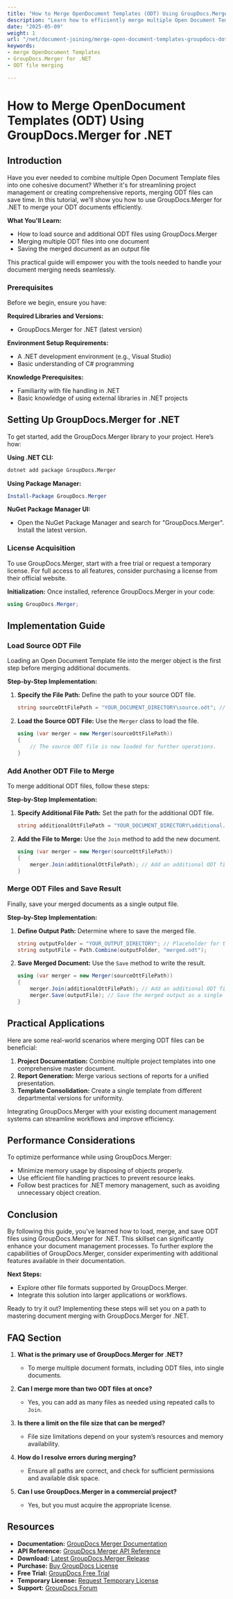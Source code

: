 ```yaml
---
title: "How to Merge OpenDocument Templates (ODT) Using GroupDocs.Merger for .NET"
description: "Learn how to efficiently merge multiple Open Document Template files using GroupDocs.Merger for .NET. This guide covers loading, merging, and saving documents with step-by-step code examples."
date: "2025-05-09"
weight: 1
url: "/net/document-joining/merge-open-document-templates-groupdocs-dotnet/"
keywords:
- merge OpenDocument Templates
- GroupDocs.Merger for .NET
- ODT file merging

---
```



# How to Merge OpenDocument Templates (ODT) Using GroupDocs.Merger for .NET

## Introduction

Have you ever needed to combine multiple Open Document Template files into one cohesive document? Whether it's for streamlining project management or creating comprehensive reports, merging ODT files can save time. In this tutorial, we'll show you how to use GroupDocs.Merger for .NET to merge your ODT documents efficiently.

**What You'll Learn:**
- How to load source and additional ODT files using GroupDocs.Merger
- Merging multiple ODT files into one document
- Saving the merged document as an output file

This practical guide will empower you with the tools needed to handle your document merging needs seamlessly.

### Prerequisites

Before we begin, ensure you have:

**Required Libraries and Versions:**
- GroupDocs.Merger for .NET (latest version)

**Environment Setup Requirements:**
- A .NET development environment (e.g., Visual Studio)
- Basic understanding of C# programming

**Knowledge Prerequisites:**
- Familiarity with file handling in .NET
- Basic knowledge of using external libraries in .NET projects

## Setting Up GroupDocs.Merger for .NET

To get started, add the GroupDocs.Merger library to your project. Here’s how:

**Using .NET CLI:**
```bash
dotnet add package GroupDocs.Merger
```

**Using Package Manager:**
```powershell
Install-Package GroupDocs.Merger
```

**NuGet Package Manager UI:**
- Open the NuGet Package Manager and search for "GroupDocs.Merger". Install the latest version.

### License Acquisition

To use GroupDocs.Merger, start with a free trial or request a temporary license. For full access to all features, consider purchasing a license from their official website.

**Initialization:**
Once installed, reference GroupDocs.Merger in your code:

```csharp
using GroupDocs.Merger;
```

## Implementation Guide

### Load Source ODT File

Loading an Open Document Template file into the merger object is the first step before merging additional documents.

**Step-by-Step Implementation:**
1. **Specify the File Path:**
   Define the path to your source ODT file.
   
   ```csharp
   string sourceOttFilePath = "YOUR_DOCUMENT_DIRECTORY\source.odt"; // Replace with your actual path
   ```

2. **Load the Source ODT File:**
   Use the `Merger` class to load the file.
   
   ```csharp
   using (var merger = new Merger(sourceOttFilePath))
   {
       // The source ODT file is now loaded for further operations.
   }
   ```

### Add Another ODT File to Merge

To merge additional ODT files, follow these steps:

**Step-by-Step Implementation:**
1. **Specify Additional File Path:**
   Set the path for the additional ODT file.
   
   ```csharp
   string additionalOttFilePath = "YOUR_DOCUMENT_DIRECTORY\additional.odt"; // Replace with your actual path
   ```

2. **Add the File to Merge:**
   Use the `Join` method to add the new document.
   
   ```csharp
   using (var merger = new Merger(sourceOttFilePath))
   {
       merger.Join(additionalOttFilePath); // Add an additional ODT file for merging.
   }
   ```

### Merge ODT Files and Save Result

Finally, save your merged documents as a single output file.

**Step-by-Step Implementation:**
1. **Define Output Path:**
   Determine where to save the merged file.
   
   ```csharp
   string outputFolder = "YOUR_OUTPUT_DIRECTORY"; // Placeholder for the output directory path
   string outputFile = Path.Combine(outputFolder, "merged.odt");
   ```

2. **Save Merged Document:**
   Use the `Save` method to write the result.
   
   ```csharp
   using (var merger = new Merger(sourceOttFilePath))
   {
       merger.Join(additionalOttFilePath); // Add an additional ODT file for merging.
       merger.Save(outputFile); // Save the merged output as a single ODT file.
   }
   ```

## Practical Applications

Here are some real-world scenarios where merging ODT files can be beneficial:
1. **Project Documentation:** Combine multiple project templates into one comprehensive master document.
2. **Report Generation:** Merge various sections of reports for a unified presentation.
3. **Template Consolidation:** Create a single template from different departmental versions for uniformity.

Integrating GroupDocs.Merger with your existing document management systems can streamline workflows and improve efficiency.

## Performance Considerations

To optimize performance while using GroupDocs.Merger:
- Minimize memory usage by disposing of objects properly.
- Use efficient file handling practices to prevent resource leaks.
- Follow best practices for .NET memory management, such as avoiding unnecessary object creation.

## Conclusion

By following this guide, you’ve learned how to load, merge, and save ODT files using GroupDocs.Merger for .NET. This skillset can significantly enhance your document management processes. To further explore the capabilities of GroupDocs.Merger, consider experimenting with additional features available in their documentation.

**Next Steps:**
- Explore other file formats supported by GroupDocs.Merger.
- Integrate this solution into larger applications or workflows.

Ready to try it out? Implementing these steps will set you on a path to mastering document merging with GroupDocs.Merger for .NET.

## FAQ Section

1. **What is the primary use of GroupDocs.Merger for .NET?**
   - To merge multiple document formats, including ODT files, into single documents.

2. **Can I merge more than two ODT files at once?**
   - Yes, you can add as many files as needed using repeated calls to `Join`.

3. **Is there a limit on the file size that can be merged?**
   - File size limitations depend on your system’s resources and memory availability.

4. **How do I resolve errors during merging?**
   - Ensure all paths are correct, and check for sufficient permissions and available disk space.

5. **Can I use GroupDocs.Merger in a commercial project?**
   - Yes, but you must acquire the appropriate license.

## Resources

- **Documentation:** [GroupDocs Merger Documentation](https://docs.groupdocs.com/merger/net/)
- **API Reference:** [GroupDocs Merger API Reference](https://reference.groupdocs.com/merger/net/)
- **Download:** [Latest GroupDocs.Merger Release](https://releases.groupdocs.com/merger/net/)
- **Purchase:** [Buy GroupDocs License](https://purchase.groupdocs.com/buy)
- **Free Trial:** [GroupDocs Free Trial](https://releases.groupdocs.com/merger/net/)
- **Temporary License:** [Request Temporary License](https://purchase.groupdocs.com/temporary-license/)
- **Support:** [GroupDocs Forum](https://forum.groupdocs.com/c/merger/)

